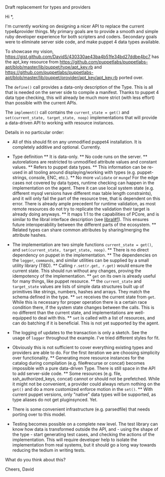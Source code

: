 Draft replacement for types and providers

Hi *,

I'm currently working on designing a nicer API to replace the current type&provider things. My primary goals are to provide a smooth and simple ruby developer experience for both scripters and coders. Secondary goals were to eliminate server side code, and make puppet 4 data types available.

To showcase my vision, https://gist.github.com/DavidS/430330ae43ba4b51fe34bd27ddbe4bc7 has the apt_key resource from https://github.com/puppetlabs/puppetlabs-apt/blob/master/lib/puppet/type/apt_key.rb and https://github.com/puppetlabs/puppetlabs-apt/blob/master/lib/puppet/provider/apt_key/apt_key.rb ported over.

The `define()` call provides a data-only description of the Type. This is all that is needed on the server side to compile a manifest. Thanks to puppet 4 data type checking, this will already be much more strict (with less effort) than possible with the current APIs.
  
The `implement()` call contains the `current_state = get()` and `set(current_state, target_state, noop)` implementations that will provide a data-driven API to working with resource instances.

Details in no particular order:

* All of this should fit on any unmodified puppet4 installation. It is completely additive and optional. Currently. 

* Type definition
** It is data-only.
** No code runs on the server.
** autorelations are restricted to unmodified attribute values and constant values.
** Refers to puppet data types.
** This information can be re-used in all tooling around displaying/working with types (e.g. puppet-strings, console, ENC, etc.).
** No more `validate` or `munge`! For the edge cases not covered by data types, runtime checking can happen in the implementation on the agent. There it can use local system state (e.g. different mysql versions have different max table length constraints), and it will only fail the part of the resource tree, that is dependent on this error. There is already ample precedent for runtime validation, as most remote resources do not try to replicate the validation their target is already doing anyways.
** It maps 1:1 to the capabilities of PCore, and is similar to the libral interface description (see [libral#1](https://github.com/puppetlabs/libral/pull/2)). This ensures future interoperability between the different parts of the ecosystem.
** Related types can share common attributes by sharing/merging the attribute hashes.

* The implementation are two simple functions `current_state = get()`, and `set(current_state, target_state, noop)`.
** There is no direct dependency on puppet in the implementation.
** The dependencies on the `logger`, `commands`, and similar utilities can be supplied by a small utility library (TBD).
** Calling `r.set(r.get, r.get)` would ensure the current state. This should run without any changes, proving the idempotency of the implementation.
** `get` on its own is already useful for many things, like puppet resource.
** the `current_state` and `target_state` values are lists of simple data structures built up of primitives like strings, numbers, hashes and arrays. They match the schema defined in the type. 
** `set` receives the current state from `get`. While this is necessary for proper operation there is a certain race condition there, if the system state changes between the calls. This is no different than the current state, and implementations are well-equipped to deal with this.
** `set` is called with a list of resources, and can do batching if it is beneficial. This is not yet supported by the agent.

* The logging of updates to the transaction is only a sketch. See the usage of `logger` throughout the example. I've tried different styles for fit.

* Obviously this is not sufficient to cover everything existing types and providers are able to do. For the first iteration we are choosing simplicity over functionality.
** Generating more resource instances for the catalog during compilation (e.g. file#recurse or concat) becomes impossible with a pure data-driven Type. There is still space in the API to add server-side code. 
** Some resources (e.g. file, ssh_authorized_keys, concat) cannot or should not be prefetched. While it might not be convenient, a provider could always return nothing on the `get()` and do a more customized enforce motion in the `set()`.
** With current puppet versions, only "native" data types will be supported, as type aliases do not get pluginsynced. Yet.

* There is some convenient infrastructure (e.g. parsedfile) that needs porting over to this model.

* Testing becomes possible on a complete new level. The test library can know how data is transformed outside the API, and - using the shape of the type - start generating test cases, and checking the actions of the implementation. This will require developer help to isolate the implementation from real systems, but it should go a long way towards reducing the tedium in writing tests.


What do you think about this?


Cheers, David

